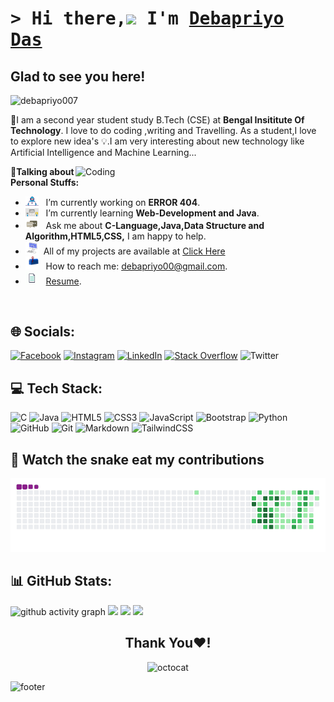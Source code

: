
# <h1><samp>&gt; Hi there,<img src="https://emojipedia-us.s3.amazonaws.com/source/noto-emoji-animations/344/waving-hand_1f44b.gif" width="30">  I'm <a href="https://www.facebook.com/bamapada.das.56" target="_blank">Debapriyo Das</a></samp></h1>

## Glad to see you here! &nbsp;
<p align="left"><img src="https://komarev.com/ghpvc/?username=debapriyo007&label=Profile%20views&color=red&style=for-the-badge" alt="debapriyo007" width="140" /> </p>

📌I am a second year student study B.Tech (CSE) at **Bengal Insititute Of Technology**.
I love to do coding ,writing and Travelling.
As a student,I love to explore new idea's 💡.I am very interesting about new technology like Artificial Intelligence and Machine Learning...


<img align="right" alt="Coding" width="400" src="https://camo.githubusercontent.com/5ddf73ad3a205111cf8c686f687fc216c2946a75005718c8da5b837ad9de78c9/68747470733a2f2f7468756d62732e6766796361742e636f6d2f4576696c4e657874446576696c666973682d736d616c6c2e676966">



**💬Talking about Personal Stuffs:**

- <img src="https://github.com/debapriyo007/debapriyo007/blob/main/img/developer.gif?raw=true" width="21" />&nbsp;&nbsp; I’m currently working on **ERROR 404**.
- <img src="https://github.com/debapriyo007/debapriyo007/blob/main/img/lightning.gif?raw=true" width="21" />&nbsp;&nbsp; I’m currently learning **Web-Development and Java**.
- <img src="https://github.com/debapriyo007/debapriyo007/blob/main/img/message.gif?raw=true" width="21" />&nbsp;&nbsp; Ask me about **C-Language,Java,Data Structure and Algorithm,HTML5,CSS,** I am happy to help.
- <img src="https://github.com/debapriyo007/debapriyo007/blob/main/img/laptop.gif?raw=true" width="21" />&nbsp;&nbsp;All of my projects are available at [Click Here](https://github.com/debapriyo007)
- <img src="https://github.com/debapriyo007/debapriyo007/blob/main/img/letterbox.gif?raw=true" width="21" />&nbsp;&nbsp; How to reach me:  debapriyo00@gmail.com.
- <img src="https://github.com/debapriyo007/debapriyo007/blob/main/img/doc.gif?raw=true" width="21" />&nbsp;&nbsp; [Resume](#).

</br>


        


## 🌐 Socials:

[![Facebook](https://img.shields.io/badge/Facebook-%231877F2.svg?logo=Facebook&logoColor=white)](https://www.facebook.com/bamapada.das.56/) [![Instagram](https://img.shields.io/badge/Instagram-%23E4405F.svg?logo=Instagram&logoColor=white)](https://www.instagram.com/debapriyo_009/) [![LinkedIn](https://img.shields.io/badge/LinkedIn-%230077B5.svg?logo=linkedin&logoColor=white)](https://linkedin.com/in/debapriyo007) [![Stack Overflow](https://img.shields.io/badge/-Stackoverflow-FE7A16?logo=stack-overflow&logoColor=white)](https://stackoverflow.com/users/20793136/debapriyo-das) ![Twitter](https://img.shields.io/badge/Twitter-%231DA1F2.svg?logo=Twitter&logoColor=white)

## 💻 Tech Stack:





![C](https://img.shields.io/badge/c-%2300599C.svg?style=for-the-badge&logo=c&logoColor=white)
![Java](https://img.shields.io/badge/java-%23ED8B00.svg?style=for-the-badge&logo=java&logoColor=white)
![HTML5](https://img.shields.io/badge/html5-%23E34F26.svg?style=for-the-badge&logo=html5&logoColor=white)
![CSS3](https://img.shields.io/badge/css3-%231572B6.svg?style=for-the-badge&logo=css3&logoColor=white)
![JavaScript](https://img.shields.io/badge/javascript-%23323330.svg?style=for-the-badge&logo=javascript&logoColor=%23F7DF1E)
![Bootstrap](https://img.shields.io/badge/Bootstrap-563D7C?style=for-the-badge&logo=bootstrap&logoColor=white)
![Python](https://img.shields.io/badge/python-3670A0?style=for-the-badge&logo=python&logoColor=ffdd54)
![GitHub](https://img.shields.io/badge/github-%23121011.svg?style=for-the-badge&logo=github&logoColor=white)
![Git](https://img.shields.io/badge/git-%23F05033.svg?style=for-the-badge&logo=git&logoColor=white)
![Markdown](https://img.shields.io/badge/markdown-%23000000.svg?style=for-the-badge&logo=markdown&logoColor=white) 
![TailwindCSS](https://img.shields.io/badge/tailwindcss-%2338B2AC.svg?style=for-the-badge&logo=tailwind-css&logoColor=white)

## 🐍 Watch the snake eat my contributions
![snake gif](https://github.com/debapriyo007/debapriyo007/blob/output/github-contribution-grid-snake.gif)

## 📊 GitHub Stats:
![github activity graph](https://github-readme-activity-graph.cyclic.app/graph?username=debapriyo007&color=a855f7&line=9046FF&hide_title=true&hide_border=true&theme=github-compact&point=9046FF)
![](http://github-profile-summary-cards.vercel.app/api/cards/stats?username=debapriyo007&)
![](http://github-profile-summary-cards.vercel.app/api/cards/most-commit-language?username=debapriyo007&)
![](https://github-profile-summary-cards.vercel.app/api/cards/profile-details?username=debapriyo007&theme=vue)
<div align="center">

## Thank You❤️!

![octocat](https://user-images.githubusercontent.com/10498744/210113490-e2fad07f-4488-4da8-a656-b9abbdd8cb26.gif)

</div>

![footer](https://user-images.githubusercontent.com/10498744/210157572-1fca0242-8af2-46a6-bfa3-666ffd40ebde.svg)


#
